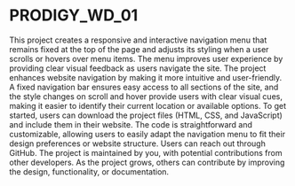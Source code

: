 # PRODIGY_WD_01

This project creates a responsive and interactive navigation menu that remains fixed at the top of the page and adjusts its styling when a user scrolls or hovers over menu items. The menu improves user experience by providing clear visual feedback as users navigate the site.
The project enhances website navigation by making it more intuitive and user-friendly. A fixed navigation bar ensures easy access to all sections of the site, and the style changes on scroll and hover provide users with clear visual cues, making it easier to identify their current location or available options.
To get started, users can download the project files (HTML, CSS, and JavaScript) and include them in their website. The code is straightforward and customizable, allowing users to easily adapt the navigation menu to fit their design preferences or website structure.
Users can reach out through GitHub.
The project is maintained by you, with potential contributions from other developers. As the project grows, others can contribute by improving the design, functionality, or documentation.
